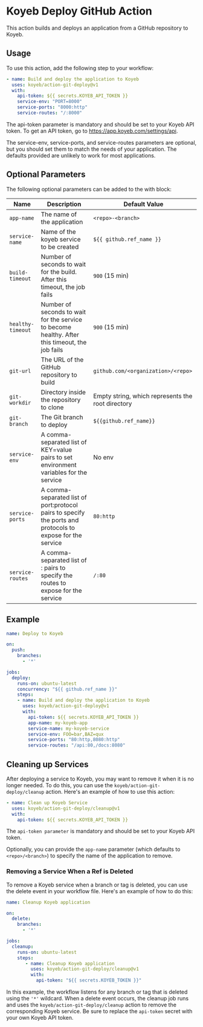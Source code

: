 # Koyeb Deploy GitHub Action

This action builds and deploys an application from a GitHub repository to Koyeb.

## Usage

To use this action, add the following step to your workflow:

```yaml
- name: Build and deploy the application to Koyeb
  uses: koyeb/action-git-deploy@v1
  with:
    api-token: ${{ secrets.KOYEB_API_TOKEN }}
    service-env: "PORT=8000"
    service-ports: "8000:http"
    service-routes: "/:8000"
```

The api-token parameter is mandatory and should be set to your Koyeb API token. To get an API token, go to https://app.koyeb.com/settings/api.

The service-env, service-ports, and service-routes parameters are optional, but you should set them to match the needs of your application. The defaults provided are unlikely to work for most applications.

## Optional Parameters

The following optional parameters can be added to the with block:

| Name	           | Description                                                                                                | Default Value
|------------------|------------------------------------------------------------------------------------------------------------|--------------
| `app-name`       | The name of the application                                                                                | `<repo>-<branch>`
| `service-name`   | Name of the koyeb service to be created	                                                                  | `${{ github.ref_name }}`
| `build-timeout`  | Number of seconds to wait for the build. After this timeout, the job fails	                                | `900` (15 min)
| `healthy-timeout`| Number of seconds to wait for the service to become healthy. After this timeout, the job fails             | `900` (15 min)
| `git-url`        | The URL of the GitHub repository to build                                                                  | `github.com/<organization>/<repo>`
| `git-workdir`    | Directory inside the repository to clone                                                                   | Empty string, which represents the root directory
| `git-branch`     | The Git branch to deploy	                                                                                  | `${{github.ref_name}}`
| `service-env`    | A comma-separated list of KEY=value pairs to set environment variables for the service	                    | No env
| `service-ports`  | A comma-separated list of port:protocol pairs to specify the ports and protocols to expose for the service	| `80:http`
| `service-routes` | A comma-separated list of <path>:<port> pairs to specify the routes to expose for the service              | `/:80`


## Example

```yaml
name: Deploy to Koyeb

on:
  push:
    branches:
      - '*'

jobs:
  deploy:
    runs-on: ubuntu-latest
    concurrency: "${{ github.ref_name }}"
    steps:
    - name: Build and deploy the application to Koyeb
      uses: koyeb/action-git-deploy@v1
      with:
        api-token: ${{ secrets.KOYEB_API_TOKEN }}
        app-name: my-koyeb-app
        service-name: my-koyeb-service
        service-env: FOO=bar,BAZ=qux
        service-ports: "80:http,8080:http"
        service-routes: "/api:80,/docs:8080"
```

## Cleaning up Services

After deploying a service to Koyeb, you may want to remove it when it is no longer needed. To do this, you can use the `koyeb/action-git-deploy/cleanup` action. Here's an example of how to use this action:

```yaml
- name: Clean up Koyeb Service
  uses: koyeb/action-git-deploy/cleanup@v1
  with:
    api-token: ${{ secrets.KOYEB_API_TOKEN }}
```

The `api-token parameter` is mandatory and should be set to your Koyeb API token.

Optionally, you can provide the `app-name` parameter (which defaults to `<repo>/<branch>`) to specify the name of the application to remove.

### Removing a Service When a Ref is Deleted

To remove a Koyeb service when a branch or tag is deleted, you can use the delete event in your workflow file. Here's an example of how to do this:

```yaml
name: Cleanup Koyeb application

on:
  delete:
    branches:
      - '*'

jobs:
  cleanup:
    runs-on: ubuntu-latest
    steps:
       - name: Cleanup Koyeb application
         uses: koyeb/action-git-deploy/cleanup@v1
         with:
           api-token: "${{ secrets.KOYEB_TOKEN }}"
```

In this example, the workflow listens for any branch or tag that is deleted using the `'*'` wildcard. When a delete event occurs, the cleanup job runs and uses the `koyeb/action-git-deploy/cleanup` action to remove the corresponding Koyeb service. Be sure to replace the `api-token` secret with your own Koyeb API token.
